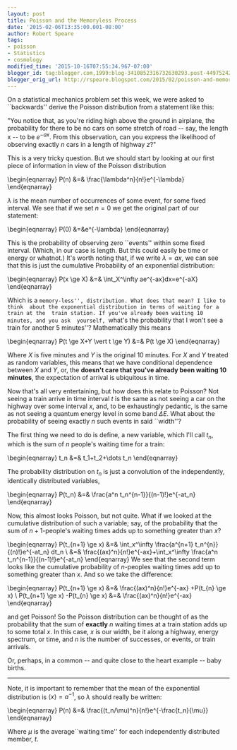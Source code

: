```yaml
---
layout: post
title: Poisson and the Memoryless Process
date: '2015-02-06T13:35:00.001-08:00'
author: Robert Speare
tags:
- poisson
- Statistics
- cosmology
modified_time: '2015-10-16T07:55:34.967-07:00'
blogger_id: tag:blogger.com,1999:blog-3410852316732630293.post-4497524288383794136
blogger_orig_url: http://rspeare.blogspot.com/2015/02/poisson-and-memoryless-process.html
---
```


<div dir="ltr" style="text-align: left;" trbidi="on">On a statistical 
mechanics problem set this week, we were asked to ``backwards'' derive the 
Poisson distribution from a statement like this: 

"You notice that, as you're riding high above the ground in airplane, the 
probability for there to be no cars on some stretch of road -- say, the length 
x -- to be $e^{-ax}$. From this observation, can you express the likelihood of 
observing exactly $n$ cars in a length of highway $z$?" 

This is a very tricky question. But we should start by looking at our first 
piece of information in view of the Poisson distribution 

\begin{eqnarray} 
P(n) &amp;=&amp; \frac{\lambda^n}{n!}e^{-\lambda} 
\end{eqnarray} 

$\lambda$ is the mean number of occurrences of some event, for some fixed 
interval. We see that if we set $n=0$ we get the original part of our 
statement: 

\begin{eqnarray} 
P(0) &amp;=&amp;e^{-\lambda} 
\end{eqnarray} 

This is the probability of observing zero ``events'' within some fixed 
interval. (Which, in our case is length. But this could easily be time or 
energy or whatnot.) It's worth noting that, if we write $\lambda=ax$, we can 
see that this is just the cumulative Probability of an exponential 
distribution: 

\begin{eqnarray} 
P(x \ge X) &amp;=&amp; \int_X^\infty ae^{-ax}dx=e^{-aX} 
\end{eqnarray} 

Which is a ``memory-less'', distribution. What does that mean? I like to think 
about the exponential distribution in terms of waiting for a train at the 
train station. If you've already been waiting 10 minutes, and you ask 
yourself, ``what's the probability that I won't see a train for another 5 
minutes''? Mathematically this means 

\begin{eqnarray} 
P(t \ge X+Y \vert t \ge Y) &amp;=&amp; P(t \ge X) 
\end{eqnarray} 

Where $X$ is five minutes and $Y$ is the original 10 minutes. For $X$ and $Y$ 
treated as random variables, this means that we have conditional dependence 
between $X$ and $Y$, or, the **doesn't care that you've already been waiting 
10 minutes**, the expectation of arrival is ubiquitous in time. 

Now that's all very entertaining, but how does this relate to Poisson? Not 
seeing a train arrive in time interval $t$ is the same as not seeing a car on 
the highway over some interval $x$, and, to be exhaustingly pedantic, is the 
same as not seeing a quantum energy level in some band $\Delta E$. What about 
the probability of seeing exactly $n$ such events in said ``width''? 

The first thing we need to do is define, a new variable, which I'll call 
$t_n$, which is the sum of $n$ people's waiting time for a train: 

\begin{eqnarray} 
t_n &amp;=&amp; t_1+t_2+\dots t_n 
\end{eqnarray} 

The probability distribution on $t_n$ is just a convolution of the 
independently, identically distributed variables, 

\begin{eqnarray} 
P(t_n) &amp;=&amp; \frac{a^n t_n^{n-1}}{(n-1)!}e^{-at_n} 
\end{eqnarray} 

Now, this almost looks Poisson, but not quite. What if we looked at the 
cumulative distribution of such a variable; say, of the probability that the 
sum of $n+1$-people's waiting times adds up to something greater than $x$? 

\begin{eqnarray} 
P(t_{n+1} \ge x) &amp;=&amp; \int_x^\infty \frac{a^{n+1} 
t_n^{n}}{(n)!}e^{-at_n} dt_n \\ 
&amp;=&amp; \frac{(ax)^n}{n!}e^{-ax}+\int_x^\infty \frac{a^n 
t_n^{n-1}}{(n-1)!}e^{-at_n} 
\end{eqnarray} 
We see that the second term looks like the cumulative probability of 
$n$-peoples waiting times add up to something greater than $x$. And so we take 
the difference: 

\begin{eqnarray} 
P(t_{n+1} \ge x)  &amp;=&amp; \frac{(ax)^n}{n!}e^{-ax} +P(t_{n} \ge x) \\ 
P(t_{n+1} \ge x) -P(t_{n} \ge x) &amp;=&amp; \frac{(ax)^n}{n!}e^{-ax} 
\end{eqnarray} 

and get Poisson! So the Poisson distribution can be thought of as the 
probability that the sum of **exactly** $n$ waiting times  at a train station 
adds up to some total $x$. In this case, $x$ is our width, be it along a 
highway, energy spectrum, or time, and $n$ is the number of successes, or 
events, or train arrivals. 

Or, perhaps, in a common -- and quite close to the heart example -- baby 
births. 


---------------------------------------------------------------------------------------------------- 


Note, it is important to remember that the mean of the exponential 
distribution is $\langle x \rangle=a^{-1}$, so $\lambda$ should really be 
written: 

\begin{eqnarray} 
P(n) &amp;=&amp; \frac{(t_n/\mu)^n}{n!}e^{-\frac{t_n}{\mu}} 
\end{eqnarray} 

Where $\mu$ is the average``waiting time'' for each independently distributed 
member, $t$. 
<div> 